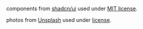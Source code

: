components from [shadcn/ui](https://ui.shadcn.com/) used under [MIT license](https://github.com/shadcn-ui/ui/blob/main/LICENSE.md).

photos from [Unsplash](https://unsplash.com) used under [license](https://unsplash.com/license).